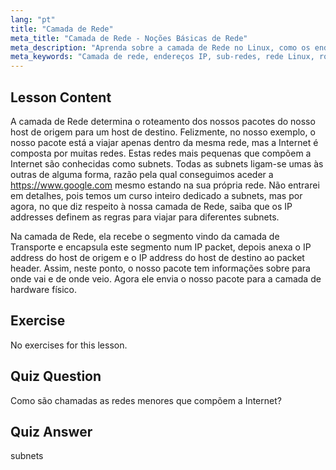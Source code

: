 ```yaml
---
lang: "pt"
title: "Camada de Rede"
meta_title: "Camada de Rede - Noções Básicas de Rede"
meta_description: "Aprenda sobre a camada de Rede no Linux, como os endereços IP roteiam pacotes entre sub-redes e seu papel na transmissão de dados. Comece sua jornada de rede Linux!"
meta_keywords: "Camada de rede, endereços IP, sub-redes, rede Linux, roteamento de pacotes, iniciante, tutorial, guia"
---
```


## Lesson Content

A camada de Rede determina o roteamento dos nossos pacotes do nosso host de origem para um host de destino. Felizmente, no nosso exemplo, o nosso pacote está a viajar apenas dentro da mesma rede, mas a Internet é composta por muitas redes. Estas redes mais pequenas que compõem a Internet são conhecidas como subnets. Todas as subnets ligam-se umas às outras de alguma forma, razão pela qual conseguimos aceder a <https://www.google.com> mesmo estando na sua própria rede. Não entrarei em detalhes, pois temos um curso inteiro dedicado a subnets, mas por agora, no que diz respeito à nossa camada de Rede, saiba que os IP addresses definem as regras para viajar para diferentes subnets.

Na camada de Rede, ela recebe o segmento vindo da camada de Transporte e encapsula este segmento num IP packet, depois anexa o IP address do host de origem e o IP address do host de destino ao packet header. Assim, neste ponto, o nosso pacote tem informações sobre para onde vai e de onde veio. Agora ele envia o nosso pacote para a camada de hardware físico.

## Exercise

No exercises for this lesson.

## Quiz Question

Como são chamadas as redes menores que compõem a Internet?

## Quiz Answer

subnets
